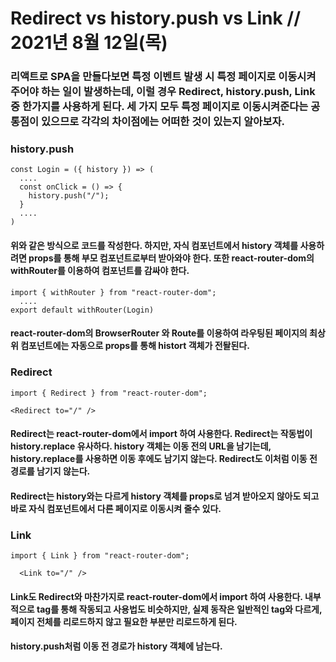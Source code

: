 # Redirect vs history.push vs Link // 2021년 8월 12일(목)

### 리액트로 SPA을 만들다보면 특정 이벤트 발생 시 특정 페이지로 이동시켜 주어야 하는 일이 발생하는데, 이럴 경우 Redirect, history.push, Link 중 한가지를 사용하게 된다. 세 가지 모두 특정 페이지로 이동시켜준다는 공통점이 있으므로 각각의 차이점에는 어떠한 것이 있는지 알아보자.

### history.push

```
const Login = ({ history }) => (
  ....
  const onClick = () => {
    history.push("/");
  }
  ....
)
```

#### 위와 같은 방식으로 코드를 작성한다. 하지만, 자식 컴포넌트에서 history 객체를 사용하려면 props를 통해 부모 컴포넌트로부터 받아와야 한다. 또한 react-router-dom의 withRouter를 이용하여 컴포넌트를 감싸야 한다.

```
import { withRouter } from "react-router-dom";
  ....
export default withRouter(Login)

```

#### react-router-dom의 BrowserRouter 와 Route를 이용하여 라우팅된 페이지의 최상위 컴포넌트에는 자동으로 props를 통해 histort 객체가 전돨된다.

### Redirect

```
import { Redirect } from "react-router-dom";

<Redirect to="/" />

```

#### Redirect는 react-router-dom에서 import 하여 사용한다. Redirect는 작동법이 history.replace 유사하다. history 객체는 이동 전의 URL을 남기는데, history.replace를 사용하면 이동 후에도 남기지 않는다. Redirect도 이처럼 이동 전 경로를 남기지 않는다.

#### Redirect는 history와는 다르게 history 객체를 props로 넘겨 받아오지 않아도 되고 바로 자식 컴포넌트에서 다른 페이지로 이동시켜 줄수 있다.

### Link

```
import { Link } from "react-router-dom";

  <Link to="/" />

```

#### Link도 Redirect와 마찬가지로 react-router-dom에서 import 하여 사용한다. 내부적으로 <a></a> tag를 통해 작동되고 사용법도 비슷하지만, 실제 동작은 일반적인 <a></a> tag와 다르게, 페이지 전체를 리로드하지 않고 필요한 부분만 리로드하게 된다.

#### history.push처럼 이동 전 경로가 history 객체에 남는다.
